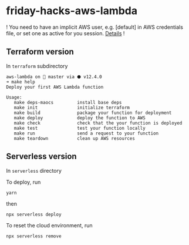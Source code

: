 # friday-hacks-aws-lambda

! You need to have an implicit AWS user, e.g. [default] in AWS credentials file, or set one as active for you session. [Details](https://docs.aws.amazon.com/cli/latest/userguide/cli-configure-profiles.html) !

## Terraform version

In `terraform` subdirectory

```
aws-lambda on  master via ⬢ v12.4.0
➜ make help
Deploy your first AWS Lambda function

Usage:
   make deps-maocs         install base deps
   make init               initialize terraform
   make build              package your function for deployment
   make deploy             deploy the function to AWS
   make check              check that the your function is deployed
   make test               test your function locally
   make run                send a request to your function
   make teardown           clean up AWS resources

```

## Serverless version

In `serverless` directory

To deploy, run

`yarn`

then

`npx serverless deploy`

To reset the cloud environment, run

`npx serverless remove`
